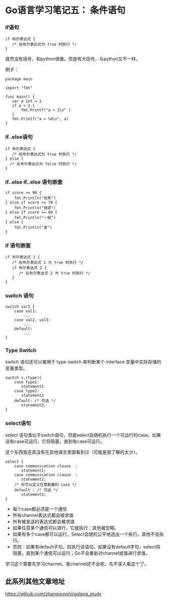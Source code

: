 Go语言学习笔记五： 条件语句
==============

### if语句
```
if 布尔表达式 {
   /* 在布尔表达式为 true 时执行 */
}
```
竟然没有括号，和python很像。但是有大括号，与python又不一样。

例子：
```
package main

import "fmt"

func main() {
   var a int = 1
   if a < 2 {
       fmt.Printf("a < 2\n" )
   }
   fmt.Printf("a = %d\n", a)
}
```

### if..else语句
```
if 布尔表达式 {
   /* 在布尔表达式为 true 时执行 */
} else {
  /* 在布尔表达式为 false 时执行 */
}
```

### if..else if..else 语句嵌套
```
if score >= 90 {
    fmt.Println("优秀")
} else if score >= 70 {
    fmt.Println("良好")
} else if score >= 60 {
    fmt.Println("一般")
} else {
    fmt.Println("差")
}
```

### if 语句嵌套
```
if 布尔表达式 1 {
   /* 在布尔表达式 1 为 true 时执行 */
   if 布尔表达式 2 {
      /* 在布尔表达式 2 为 true 时执行 */
   }
}
```

### switch 语句
```
switch var1 {
    case val1:
        ...
    case val2, val3:
        ...
    default:
        ...
}
```

### Type Switch
switch 语句还可以被用于 type-switch 来判断某个 interface 变量中实际存储的变量类型。
```
switch x.(type){
    case type1:
       statement1    
    case type2:
       statement2 
    default: /* 可选 */
       statement3;
}
```

### select语句
select 语句类似于switch语句，但是select会随机执行一个可运行的case。如果没有case可运行，它将阻塞，直到有case可运行。

这个东西我还真没有在其他语言里面看到过（可能是我了解的太少）。
```
select {
    case communication clause  :
       statement1;      
    case communication clause  :
       statement2; 
    /* 你可以定义任意数量的 case */
    default : /* 可选 */
       statement3;
}
```

- 每个case都必须是一个通信
- 所有channel表达式都会被求值
- 所有被发送的表达式都会被求值
- 如果任意某个通信可以进行，它就执行；其他被忽略。
- 如果有多个case都可以运行，Select会随机公平地选出一个执行。其他不会执行。 
- 否则：如果有default子句，则执行该语句。如果没有default字句，select将阻塞，直到某个通信可以运行；Go不会重新对channel或值进行求值。

学习这个需要先学习channel。我channel还不会呢，先不深入看这个了。


此系列其他文章地址
----------
https://github.com/zhangqunshi/golang_study


